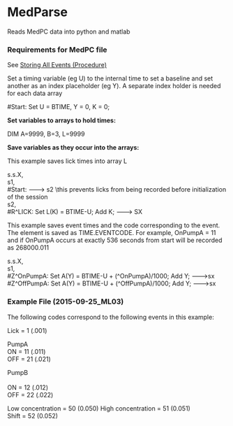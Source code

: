 # MedParse

Reads MedPC data into python and matlab

### Requirements for MedPC file

See <a href = "https://www.med-associates.com/med-nr/storing-events-v0-1/"> Storing All Events (Procedure) </a>

Set a timing variable (eg U) to the internal time to set a baseline 
and set another as an index placeholder (eg Y). A separate index holder is needed for each data array

#Start: Set U = BTIME, Y = 0, K = 0; 


<b> Set variables to arrays to hold times: </b>

DIM A=9999, B=3, L=9999


<b> Save variables as they occur into the arrays: </b>

This example saves lick times into array L 

s.s.X, <br>
    s1, <br>
            #Start: ---> s2 \this prevents licks from being recorded before initialization of the session <br>
    s2, <br>
            #R^LICK:   Set L(K) = BTIME-U; Add K; ---> SX <br>

This example saves event times and the code corresponding to the event. 
The element is saved as TIME.EVENTCODE.  For example, OnPumpA = 11 and if 
OnPumpA occurs at exactly 536 seconds from start will be recorded as 268000.011

s.s.X, <br>
    s1, <br>
        #Z^OnPumpA:   Set A(Y) = BTIME-U + (^OnPumpA)/1000; Add Y; --->sx <br>
        #Z^OffPumpA:  Set A(Y) = BTIME-U + (^OffPumpA)/1000; Add Y; --->sx <br>


### Example File (2015-09-25_ML03)

The following codes correspond to the following events in this example:

Lick = 1   (.001)

PumpA <br>
ON = 11 (.011)        
OFF = 21 (.021)  

PumpB <br>            
ON = 12 (.012)        
OFF = 22 (.022)  

Low concentration = 50  (0.050)
High concentration = 51 (0.051)          
Shift = 52              (0.052)    
